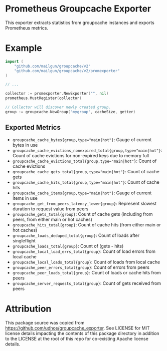 # Prometheus Groupcache Exporter

This exporter extracts statistics from groupcache instances and exports Prometheus metrics.

# Example

```go
import (
	"github.com/mailgun/groupcache/v2"
	"github.com/mailgun/groupcache/v2/promexporter"
)

// ...

collector := promexporter.NewExporter("", nil)
prometheus.MustRegister(collector)

// Collector will discover newly created group.
group := groupcache.NewGroup("mygroup", cacheSize, getter)
```

## Exported Metrics

- `groupcache_cache_bytes{group,type="main|hot"}`: Gauge of current bytes in use
- `groupcache_cache_evictions_nonexpired_total{group,type="main|hot"}`: Count of cache evictions for non-expired keys due to memory full
- `groupcache_cache_evictions_total{group,type="main|hot"}`: Count of cache evictions
- `groupcache_cache_gets_total{group,type="main|hot"}`: Count of cache gets
- `groupcache_cache_hits_total{group,type="main|hot"}`: Count of cache hits
- `groupcache_cache_items{group,type="main|hot"}`: Gauge of current items in use
- `groupcache_get_from_peers_latency_lower{group}`: Represent slowest duration to request value from peers
- `groupcache_gets_total{group}`: Count of cache gets (including from peers, from either main or hot caches)
- `groupcache_hits_total{group}`: Count of cache hits (from either main or hot caches)
- `groupcache_loads_deduped_total{group}`: Count of loads after singleflight
- `groupcache_loads_total{group}`: Count of (gets - hits)
- `groupcache_local_load_errs_total{group}`: Count of load errors from local cache
- `groupcache_local_loads_total{group}`: Count of loads from local cache
- `groupcache_peer_errors_total{group}`: Count of errors from peers
- `groupcache_peer_loads_total{group}`: Count of loads or cache hits from peers
- `groupcache_server_requests_total{group}`: Count of gets received from peers

# Attribution

This package source was copied from https://github.com/udhos/groupcache_exporter.  See LICENSE for MIT license details impacting the contents of this package directory in addition to the LICENSE at the root of this repo for co-existing Apache license details.
